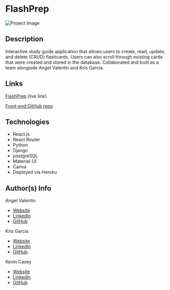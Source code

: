 # FlashPrep

![Project Image](https://i.imgur.com/B1idptb.png)

## Description 

Interactive study guide application that allows users to create, read, update, and delete (CRUD) flashcards. Users can also scroll through existing cards that were created and stored in the database. Collaborated and built as a team alongside Angel Valentin and Kris Garcia.

## Links

[FlashPrep](https://djangoflash.herokuapp.com/) (live link)

[Front-end GitHub repo](https://github.com/kevinjcasey/Project-4-frontend)

## Technologies
- React.js
- React Router
- Python
- Django
- postgreSQL
- Material-UI
- Canva
- Deployed via Heroku

## Author(s) Info

Angel Valentin
- [Website](https://angelgvalentin.com/)
- [LinkedIn](https://www.linkedin.com/in/angelvalentin1/)
- [GitHub](https://github.com/angelgvalentin)

Kris Garcia
- [Website](https://www.krisgarciaportfolio.com/)
- [LinkedIn](https://www.linkedin.com/in/kris-garcia-3b7292146/)
- [GitHub](https://github.com/Weeechi)

Kevin Casey
- [Website](https://kevinjcasey.com/)
- [LinkedIn](https://www.linkedin.com/in/kevin-j-casey/)
- [GitHub](https://github.com/kevinjcasey)

